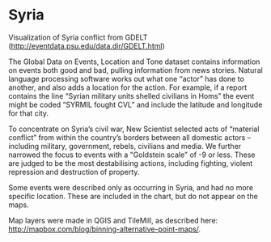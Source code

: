 Syria
=====

Visualization of Syria conflict from GDELT (http://eventdata.psu.edu/data.dir/GDELT.html)


The Global Data on Events, Location and Tone dataset contains information on events both good and bad, pulling information from news stories. Natural language processing software works out what one “actor” has done to another, and also adds a location for the action. For example, if a report contains the line “Syrian military units shelled civilians in Homs” the event might be coded “SYRMIL fought CVL” and include the latitude and longitude for that city.

To concentrate on Syria’s civil war, New Scientist selected acts of “material conflict” from within the country’s borders between all domestic actors – including military, government, rebels, civilians and media. We further narrowed the focus to events with a "Goldstein scale" of -9 or less. These are judged to be the most destabilising actions, including fighting, violent repression and destruction of property.

Some events were described only as occurring in Syria, and had no more specific location. These are included in the chart, but do not appear on the maps.

Map layers were made in QGIS and TileMill, as described here: http://mapbox.com/blog/binning-alternative-point-maps/.
